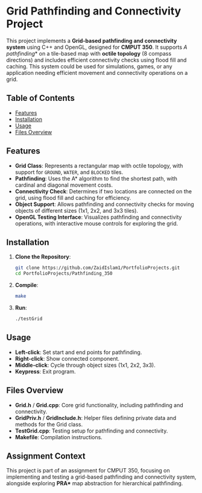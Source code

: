# Grid Pathfinding and Connectivity Project

This project implements a **Grid-based pathfinding and connectivity system** using C++ and OpenGL, designed for **CMPUT 350**. It supports **A* pathfinding** on a tile-based map with **octile topology** (8 compass directions) and includes efficient connectivity checks using flood fill and caching. This system could be used for simulations, games, or any application needing efficient movement and connectivity operations on a grid.

## Table of Contents

- [Features](#features)
- [Installation](#installation)
- [Usage](#usage)
- [Files Overview](#files_overview)


## Features

- **Grid Class**: Represents a rectangular map with octile topology, with support for `GROUND`, `WATER`, and `BLOCKED` tiles.
- **Pathfinding**: Uses the A* algorithm to find the shortest path, with cardinal and diagonal movement costs.
- **Connectivity Check**: Determines if two locations are connected on the grid, using flood fill and caching for efficiency.
- **Object Support**: Allows pathfinding and connectivity checks for moving objects of different sizes (1x1, 2x2, and 3x3 tiles).
- **OpenGL Testing Interface**: Visualizes pathfinding and connectivity operations, with interactive mouse controls for exploring the grid.

## Installation

1. **Clone the Repository**:
    ```bash
    git clone https://github.com/ZaidIslam1/PortfolioProjects.git
    cd PortfolioProjects/Pathfinding_350
    ```

2. **Compile**:
    ```bash
    make
    ```

3. **Run**:
    ```bash
    ./testGrid
    ```

## Usage

- **Left-click**: Set start and end points for pathfinding.
- **Right-click**: Show connected component.
- **Middle-click**: Cycle through object sizes (1x1, 2x2, 3x3).
- **Keypress**: Exit program.

## Files Overview

- **Grid.h** / **Grid.cpp**: Core grid functionality, including pathfinding and connectivity.
- **GridPriv.h** / **GridInclude.h**: Helper files defining private data and methods for the Grid class.
- **TestGrid.cpp**: Testing setup for pathfinding and connectivity.
- **Makefile**: Compilation instructions.

## Assignment Context

This project is part of an assignment for CMPUT 350, focusing on implementing and testing a grid-based pathfinding and connectivity system, alongside exploring **PRA\*** map abstraction for hierarchical pathfinding.

